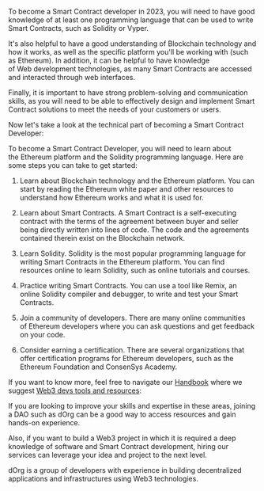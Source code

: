 To become a Smart Contract developer in 2023, you will need to have good knowledge of at least one programming language that can be used to write Smart Contracts, such as Solidity or Vyper.

It's also helpful to have a good understanding of Blockchain technology and how it works, as well as the specific platform you'll be working with (such as Ethereum). In addition, it can be helpful to have knowledge of Web development technologies, as many Smart Contracts are accessed and interacted through web interfaces.

Finally, it is important to have strong problem-solving and communication skills, as you will need to be able to effectively design and implement Smart Contract solutions to meet the needs of your customers or users.

Now let's take a look at the technical part of becoming a Smart Contract Developer:

To become a Smart Contract Developer, you will need to learn about the Ethereum platform and the Solidity programming language. Here are some steps you can take to get started:

1. Learn about Blockchain technology and the Ethereum platform. You can start by reading the Ethereum white paper and other resources to understand how Ethereum works and what it is used for.

2. Learn about Smart Contracts. A Smart Contract is a self-executing contract with the terms of the agreement between buyer and seller being directly written into lines of code. The code and the agreements contained therein exist on the Blockchain network.

3. Learn Solidity. Solidity is the most popular programming language for writing Smart Contracts in the Ethereum platform. You can find resources online to learn Solidity, such as online tutorials and courses.

4. Practice writing Smart Contracts. You can use a tool like Remix, an online Solidity compiler and debugger, to write and test your Smart Contracts.

5. Join a community of developers. There are many online communities of Ethereum developers where you can ask questions and get feedback on your code.

6. Consider earning a certification. There are several organizations that offer certification programs for Ethereum developers, such as the Ethereum Foundation and ConsenSys Academy.

If you want to know more, feel free to navigate our [Handbook](https://www.google.com/url?q=https://docs.dorg.tech/&sa=D&source=editors&ust=1682364056743978&usg=AOvVaw2aIZUGXE6TTl-xt4LVqLNk) where we suggest [Web3 devs tools and resources](https://www.google.com/url?q=https://docs.dorg.tech/web3-upskilling&sa=D&source=editors&ust=1682364056744162&usg=AOvVaw1qUznRVCNNagP1lEMsBkwe):

If you are looking to improve your skills and expertise in these areas, joining a DAO such as dOrg can be a good way to access resources and gain hands-on experience.

Also, if you want to build a Web3 project in which it is required a deep knowledge of software and Smart Contract development, hiring our services can leverage your idea and project to the next level.

dOrg is a group of developers with experience in building decentralized applications and infrastructures using Web3 technologies.
